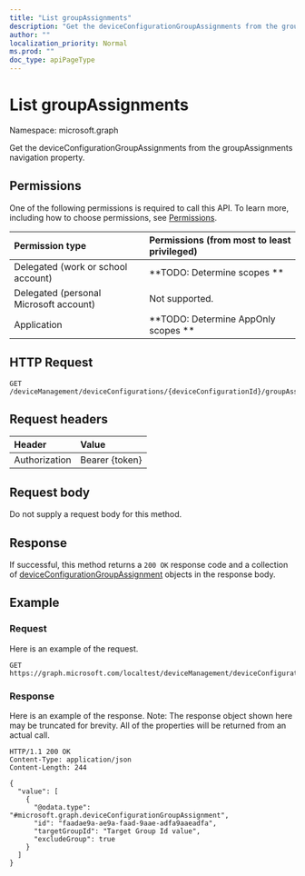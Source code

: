 ```yaml
---
title: "List groupAssignments"
description: "Get the deviceConfigurationGroupAssignments from the groupAssignments navigation property."
author: ""
localization_priority: Normal
ms.prod: ""
doc_type: apiPageType
---
```


# List groupAssignments

Namespace: microsoft.graph

Get the deviceConfigurationGroupAssignments from the groupAssignments navigation property.

## Permissions
One of the following permissions is required to call this API. To learn more, including how to choose permissions, see [Permissions](/concepts/permissions-reference.md).

|Permission type|Permissions (from most to least privileged)|
|:---|:---|
|Delegated (work or school account)|**TODO: Determine scopes **|
|Delegated (personal Microsoft account)|Not supported.|
|Application|**TODO: Determine AppOnly scopes **|

## HTTP Request
<!-- {
  "blockType": "ignored"
}
-->
``` http
GET /deviceManagement/deviceConfigurations/{deviceConfigurationId}/groupAssignments
```

## Request headers
|Header|Value|
|:---|:---|
|Authorization|Bearer {token}|

## Request body
Do not supply a request body for this method.

## Response
If successful, this method returns a `200 OK` response code and a collection of [deviceConfigurationGroupAssignment](../resources/deviceconfigurationgroupassignment.md) objects in the response body.

## Example

### Request
Here is an example of the request.
<!-- {
  "blockType": "request",
  "name": "get_deviceconfigurationgroupassignment"
}
-->
``` http
GET https://graph.microsoft.com/localtest/deviceManagement/deviceConfigurations/{deviceConfigurationId}/groupAssignments
```

### Response
Here is an example of the response. Note: The response object shown here may be truncated for brevity. All of the properties will be returned from an actual call.
<!-- {
  "blockType": "response",
  "truncated": true,
  "@odata.type": "collection(microsoft.graph.deviceconfigurationgroupassignment)"
}
-->
``` http
HTTP/1.1 200 OK
Content-Type: application/json
Content-Length: 244

{
  "value": [
    {
      "@odata.type": "#microsoft.graph.deviceConfigurationGroupAssignment",
      "id": "faadae9a-ae9a-faad-9aae-adfa9aaeadfa",
      "targetGroupId": "Target Group Id value",
      "excludeGroup": true
    }
  ]
}
```

